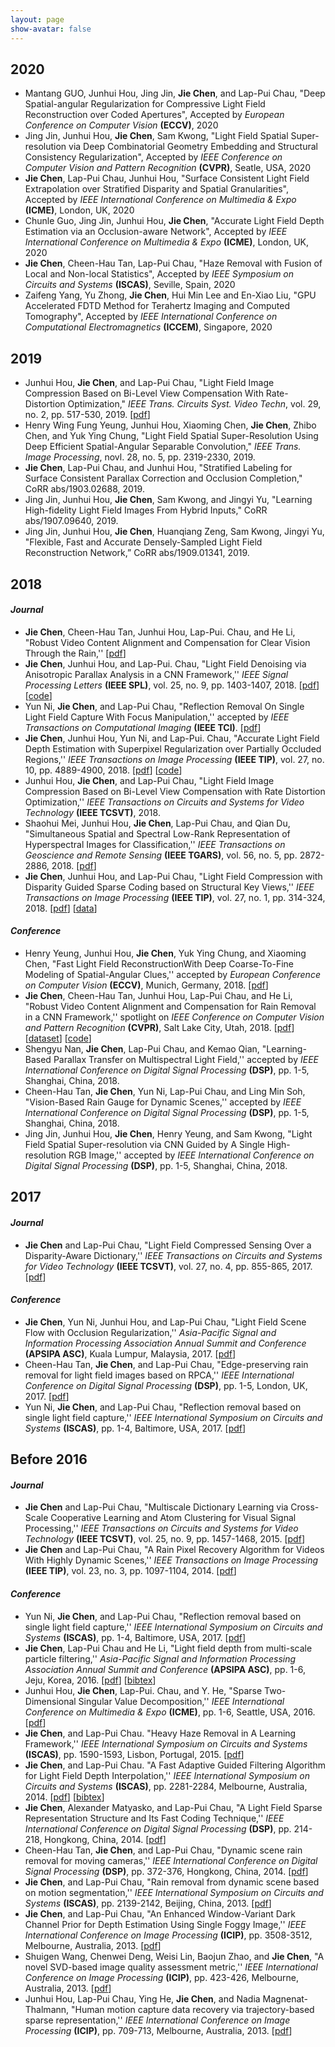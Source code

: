 ```yaml
---
layout: page
show-avatar: false
---
```

<!--
<h4 style="text-align: right;"><span style="text-decoration: underline;"><a href="https://hotndy.github.io/mypublications/"><span style="text-align: center; color: #000000; text-decoration: underline;">by Journal</span></a></span></h4>
<h1 style="text-align: center;">Publications</h1>-->
<!--
<h3 style="text-align: center;"><span style="text-decoration: underline;"><a href="https://scholar.google.com.sg/citations?user=qrWi1RYAAAAJ&amp;hl=en"><span style="text-align: center; color: #20008c; text-decoration: underline;">Google Scholar</span></a></span></h3>
-->
## 2020
* Mantang GUO, Junhui Hou, Jing Jin, **Jie Chen**, and Lap-Pui Chau, "Deep Spatial-angular Regularization for Compressive Light Field Reconstruction over Coded Apertures", Accepted by _European Conference on Computer Vision_ **(ECCV)**, 2020
* Jing Jin, Junhui Hou, **Jie Chen**, Sam Kwong, "Light Field Spatial Super-resolution via Deep Combinatorial Geometry Embedding and Structural Consistency Regularization", Accepted by _IEEE Conference on Computer Vision and Pattern Recognition_ **(CVPR)**, Seatle, USA, 2020
* **Jie Chen**, Lap-Pui Chau, Junhui Hou, "Surface Consistent Light Field Extrapolation over Stratified Disparity and Spatial Granularities", Accepted by _IEEE International Conference on Multimedia & Expo_ **(ICME)**, London, UK, 2020
* Chunle Guo, Jing Jin, Junhui Hou, **Jie Chen**, "Accurate Light Field Depth Estimation via an Occlusion-aware Network", Accepted by _IEEE International Conference on Multimedia & Expo_ **(ICME)**, London, UK, 2020
* **Jie Chen**, Cheen-Hau Tan, Lap-Pui Chau, "Haze Removal with Fusion of Local and Non-local Statistics", Accepted by _IEEE Symposium on Circuits and Systems_ **(ISCAS)**, Seville, Spain, 2020
* Zaifeng Yang, Yu Zhong, **Jie Chen**, Hui Min Lee and En-Xiao Liu, "GPU Accelerated FDTD Method for Terahertz Imaging and Computed Tomography", Accepted by _IEEE International Conference on Computational Electromagnetics_ **(ICCEM)**, Singapore, 2020

## 2019
* Junhui Hou, **Jie Chen**, and Lap-Pui Chau, "Light Field Image Compression Based on Bi-Level View Compensation With Rate-Distortion Optimization," _IEEE Trans. Circuits Syst. Video Techn_, vol. 29, no. 2, pp. 517-530, 2019. [[pdf](https://ieeexplore.ieee.org/abstract/document/8283506/)]
* Henry Wing Fung Yeung, Junhui Hou, Xiaoming Chen, **Jie Chen**, Zhibo Chen, and Yuk Ying Chung, "Light Field Spatial Super-Resolution Using Deep Efficient Spatial-Angular Separable Convolution," _IEEE Trans. Image Processing_, novl. 28, no. 5, pp. 2319-2330, 2019.
* **Jie Chen**, Lap-Pui Chau, and Junhui Hou, "Stratified Labeling for Surface Consistent Parallax Correction and Occlusion Completion," CoRR abs/1903.02688, 2019.
* Jing Jin, Junhui Hou, **Jie Chen**, Sam Kwong, and Jingyi Yu, "Learning High-fidelity Light Field Images From Hybrid Inputs," CoRR abs/1907.09640, 2019.
* Jing Jin, Junhui Hou, **Jie Chen**, Huanqiang Zeng, Sam Kwong, Jingyi Yu, "Flexible, Fast and Accurate Densely-Sampled Light Field Reconstruction Network,” CoRR abs/1909.01341, 2019.

## 2018
#### _Journal_
* **Jie Chen**,  Cheen-Hau Tan, Junhui Hou, Lap-Pui. Chau, and He Li, "Robust Video Content Alignment and Compensation for Clear Vision Through the Rain,'' [[pdf](https://arxiv.org/abs/1804.09555)]
* **Jie Chen**, Junhui Hou, and Lap-Pui. Chau, "Light Field Denoising via Anisotropic Parallax Analysis in a CNN Framework,'' _IEEE Signal Processing Letters_ **(IEEE SPL)**, vol. 25, no. 9, pp. 1403-1407, 2018. [[pdf](https://arxiv.org/abs/1805.12358)\] [[code](https://github.com/hotndy/APA-LFDenoising)] 
* Yun Ni, **Jie Chen**, and Lap-Pui Chau, "Reflection Removal On Single Light Field Capture With Focus Manipulation,'' accepted by _IEEE Transactions on Computational Imaging_ **(IEEE TCI)**. [[pdf](https://ieeexplore.ieee.org/document/8421062/)]
* **Jie Chen**, Junhui Hou, Yun Ni, and Lap-Pui. Chau, "Accurate Light Field Depth Estimation with Superpixel Regularization over Partially Occluded Regions,'' _IEEE Transactions on Image Processing_ **(IEEE TIP)**, vol. 27, no. 10, pp. 4889-4900, 2018. [[pdf](https://arxiv.org/abs/1708.01964)] [[code](https://github.com/hotndy/LFDepth_POBR)]    
* Junhui Hou, **Jie Chen**, and Lap-Pui Chau, "Light Field Image Compression Based on Bi-Level View Compensation with Rate Distortion Optimization,'' _IEEE Transactions on Circuits and Systems for Video Technology_ **(IEEE TCSVT)**, 2018. 
* Shaohui Mei, Junhui Hou, **Jie Chen**, Lap-Pui Chau, and Qian Du, "Simultaneous Spatial and Spectral Low-Rank Representation of Hyperspectral Images for Classification,'' _IEEE Transactions on Geoscience and Remote Sensing_ **(IEEE TGARS)**, vol. 56, no. 5, pp. 2872-2886, 2018. [[pdf](https://ieeexplore.ieee.org/abstract/document/8248629/)]
* **Jie Chen**, Junhui Hou, and Lap-Pui Chau, "Light Field Compression with Disparity Guided Sparse Coding based on Structural Key Views,'' _IEEE Transactions on Image Processing_ **(IEEE TIP)**, vol. 27, no. 1, pp. 314-324, 2018. [[pdf](http://ieeexplore.ieee.org/document/8030107/)] [[data](https://github.com/hotndy/SC-SKV)]
  
#### _Conference_
* Henry Yeung, Junhui Hou, **Jie Chen**, Yuk Ying Chung, and Xiaoming Chen, "Fast Light Field ReconstructionWith Deep Coarse-To-Fine Modeling of Spatial-Angular Clues,'' accepted by _European Conference on Computer Vision_ **(ECCV)**, Munich, Germany, 2018. [[pdf]()]
* **Jie Chen**, Cheen-Hau Tan, Junhui Hou, Lap-Pui Chau, and He Li, "Robust Video Content Alignment and Compensation for Rain Removal in a CNN Framework,'' spotlight on _IEEE Conference on Computer Vision and Pattern Recognition_ **(CVPR)**, Salt Lake City, Utah, 2018. [[pdf](https://arxiv.org/abs/1708.01964)] [[dataset](https://github.com/hotndy/SPAC-SupplementaryMaterials)] [[code](https://bitbucket.org/st_ntu_corplab/mrp2a/src/bd2633dbc9912b833de156c799fdeb82747c1240?at=master)]
* Shengyu Nan, **Jie Chen**, Lap-Pui Chau, and Kemao Qian, "Learning-Based Parallax Transfer on Multispectral Light Field,'' accepted by _IEEE International Conference on Digital Signal Processing_ **(DSP)**, pp. 1-5, Shanghai, China, 2018.    
* Cheen-Hau Tan, **Jie Chen**, Yun Ni, Lap-Pui Chau, and Ling Min Soh, "Vision-Based Rain Gauge for Dynamic Scenes,'' accepted by _IEEE International Conference on Digital Signal Processing_ **(DSP)**, pp. 1-5, Shanghai, China, 2018.   
* Jing Jin, Junhui Hou, **Jie Chen**, Henry Yeung, and Sam Kwong, "Light Field Spatial Super-resolution via CNN Guided by A Single High-resolution RGB Image,'' accepted by _IEEE International Conference on Digital Signal Processing_ **(DSP)**, pp. 1-5, Shanghai, China, 2018.  


## 2017 
#### _Journal_
* **Jie Chen** and Lap-Pui Chau, "Light Field Compressed Sensing Over a Disparity-Aware Dictionary,'' _IEEE Transactions on Circuits and Systems for Video Technology_ **(IEEE TCSVT)**, vol. 27, no. 4, pp. 855-865, 2017. [[pdf](http://ieeexplore.ieee.org/document/7368916/)]
  
#### _Conference_
* **Jie Chen**, Yun Ni, Junhui Hou, and Lap-Pui Chau, "Light Field Scene Flow with Occlusion Regularization,'' _Asia-Pacific Signal and Information Processing Association Annual Summit and Conference_ **(APSIPA ASC)**, Kuala Lumpur, Malaysia, 2017. [[pdf](https://ieeexplore.ieee.org/abstract/document/8282200/)]  
* Cheen-Hau Tan, **Jie Chen**, and Lap-Pui Chau, "Edge-preserving rain removal for light field images based on RPCA,'' _IEEE International Conference on Digital Signal Processing_ **(DSP)**, pp. 1-5, London, UK, 2017. [[pdf](http://ieeexplore.ieee.org/document/8096066/)]
* Yun Ni, **Jie Chen**, and Lap-Pui Chau, "Reflection removal based on single light field capture,'' _IEEE International Symposium on Circuits and Systems_ **(ISCAS)**, pp. 1-4, Baltimore, USA, 2017. [[pdf](https://ieeexplore.ieee.org/document/8050813/)]  

## Before 2016  
#### _Journal_
* **Jie Chen** and Lap-Pui Chau, "Multiscale Dictionary Learning via Cross-Scale Cooperative Learning and Atom Clustering for Visual Signal Processing,'' _IEEE Transactions on Circuits and Systems for Video Technology_ **(IEEE TCSVT)**, vol. 25, no. 9, pp. 1457-1468, 2015. [[pdf](http://ieeexplore.ieee.org/document/7014226/)]
* **Jie Chen** and Lap-Pui Chau, "A Rain Pixel Recovery Algorithm for Videos With Highly Dynamic Scenes,'' _IEEE Transactions on Image Processing_ **(IEEE TIP)**, vol. 23, no. 3, pp. 1097-1104, 2014. [[pdf](http://ieeexplore.ieee.org/document/6662475/)]
  
#### _Conference_  
* Yun Ni, **Jie Chen**, and Lap-Pui Chau, "Reflection removal based on single light field capture,'' _IEEE International Symposium on Circuits and Systems_ **(ISCAS)**, pp. 1-4, Baltimore, USA, 2017. [[pdf](https://ieeexplore.ieee.org/document/8050813/)] 
* **Jie Chen**, Lap-Pui Chau and He Li, "Light field depth from multi-scale particle filtering,'' _Asia-Pacific Signal and Information Processing Association Annual Summit and Conference_ **(APSIPA ASC)**, pp. 1-6, Jeju, Korea, 2016. [[pdf](http://ieeexplore.ieee.org/document/7820906/)] [[bibtex](https://scholar.googleusercontent.com/scholar.bib?q=info:iX2aOtnJGo8J:scholar.google.com/&output=citation&scisig=AAGBfm0AAAAAW2e5b0ebXZt3Qgmwg-wxv0qNE_m09edP&scisf=4&ct=citation&cd=-1&hl=en)] 
* Junhui Hou, **Jie Chen**, Lap-Pui. Chau, and Y. He, "Sparse Two-Dimensional Singular Value Decomposition,'' _IEEE International Conference on Multimedia & Expo_ **(ICME)**, pp. 1-6, Seattle, USA,  2016. [[pdf](http://ieeexplore.ieee.org/document/7552922/)]
* **Jie Chen**, and Lap-Pui Chau. "Heavy Haze Removal in A Learning Framework,'' _IEEE International Symposium on Circuits and Systems_ **(ISCAS)**, pp. 1590-1593, Lisbon, Portugal, 2015. [[pdf](http://ieeexplore.ieee.org/document/7168952/)]  
* **Jie Chen**, and Lap-Pui Chau. "A Fast Adaptive Guided Filtering Algorithm for Light Field Depth Interpolation,'' _IEEE International Symposium on Circuits and Systems_ **(ISCAS)**, pp. 2281-2284, Melbourne, Australia, 2014. [[pdf](http://ieeexplore.ieee.org/document/6865626/)] [[bibtex](https://scholar.googleusercontent.com/scholar.bib?q=info:NAnqkgl-FLwJ:scholar.google.com/&output=citation&scisig=AAGBfm0AAAAAW2e4ZukMNrSAojDf_9x2lSLnlGpebvNy&scisf=4&ct=citation&cd=-1&hl=en)]
* **Jie Chen**, Alexander Matyasko, and Lap-Pui Chau, "A Light Field Sparse Representation Structure and Its Fast Coding Technique,'' _IEEE International Conference on Digital Signal Processing_ **(DSP)**, pp. 214-218, Hongkong, China, 2014. [[pdf](http://ieeexplore.ieee.org/document/6900831/)]
* Cheen-Hau Tan, **Jie Chen**, and Lap-Pui Chau, "Dynamic scene rain removal for moving cameras,'' _IEEE International Conference on Digital Signal Processing_ **(DSP)**, pp. 372-376, Hongkong, China, 2014. [[pdf](http://ieeexplore.ieee.org/document/6900689/)]
* **Jie Chen**, and Lap-Pui Chau, "Rain removal from dynamic scene based on motion segmentation,'' _IEEE International Symposium on Circuits and Systems_ **(ISCAS)**, pp. 2139-2142, Beijing, China, 2013. [[pdf](http://ieeexplore.ieee.org/document/6572297/)]  
* **Jie Chen**, and Lap-Pui Chau, "An Enhanced Window-Variant Dark Channel Prior for Depth Estimation Using Single Foggy Image,'' _IEEE International Conference on Image Processing_ **(ICIP)**, pp. 3508-3512, Melbourne, Australia, 2013. [[pdf](http://ieeexplore.ieee.org/document/6738724/)]
* Shuigen Wang, Chenwei Deng, Weisi Lin, Baojun Zhao, and **Jie Chen**, "A novel SVD-based image quality assessment metric,'' _IEEE International Conference on Image Processing_ **(ICIP)**, pp. 423-426, Melbourne, Australia, 2013. [[pdf](http://ieeexplore.ieee.org/document/6738087/)]
* Junhui Hou, Lap-Pui Chau, Ying He, **Jie Chen**, and Nadia Magnenat-Thalmann, "Human motion capture data recovery via trajectory-based sparse representation,'' _IEEE International Conference on Image Processing_ **(ICIP)**, pp. 709-713, Melbourne, Australia, 2013. [[pdf](http://ieeexplore.ieee.org/abstract/document/6738146/)]
 
